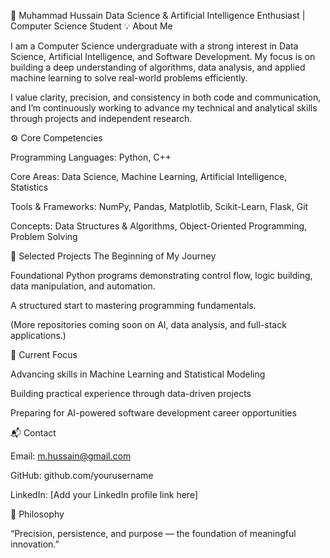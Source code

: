 👋 Muhammad Hussain
Data Science & Artificial Intelligence Enthusiast | Computer Science Student
💡 About Me

I am a Computer Science undergraduate with a strong interest in Data Science, Artificial Intelligence, and Software Development.
My focus is on building a deep understanding of algorithms, data analysis, and applied machine learning to solve real-world problems efficiently.

I value clarity, precision, and consistency in both code and communication, and I’m continuously working to advance my technical and analytical skills through projects and independent research.

⚙️ Core Competencies

Programming Languages: Python, C++

Core Areas: Data Science, Machine Learning, Artificial Intelligence, Statistics

Tools & Frameworks: NumPy, Pandas, Matplotlib, Scikit-Learn, Flask, Git

Concepts: Data Structures & Algorithms, Object-Oriented Programming, Problem Solving

🧩 Selected Projects
The Beginning of My Journey

Foundational Python programs demonstrating control flow, logic building, data manipulation, and automation.

A structured start to mastering programming fundamentals.

(More repositories coming soon on AI, data analysis, and full-stack applications.)

🎯 Current Focus

Advancing skills in Machine Learning and Statistical Modeling

Building practical experience through data-driven projects

Preparing for AI-powered software development career opportunities

📬 Contact

Email: m.hussain@gmail.com

GitHub: github.com/yourusername

LinkedIn: [Add your LinkedIn profile link here]

🧠 Philosophy

“Precision, persistence, and purpose — the foundation of meaningful innovation.”
